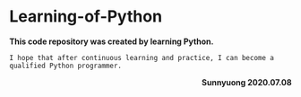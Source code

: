 # Learning-of-Python
**This code repository was created by learning Python.**

    I hope that after continuous learning and practice, I can become a qualified Python programmer.

**<p align="right">Sunnyuong 2020.07.08</p>**
